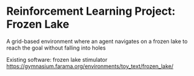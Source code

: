# Reinforcement Learning Project: Frozen Lake

A grid-based environment where an agent navigates on a frozen lake to reach the goal without falling into holes

Existing software: frozen lake stimulator 
https://gymnasium.farama.org/environments/toy_text/frozen_lake/
